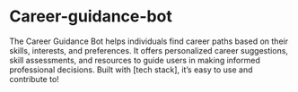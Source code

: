 # Career-guidance-bot
The Career Guidance Bot helps individuals find career paths based on their skills, interests, and preferences. It offers personalized career suggestions, skill assessments, and resources to guide users in making informed professional decisions. Built with [tech stack], it’s easy to use and contribute to!
